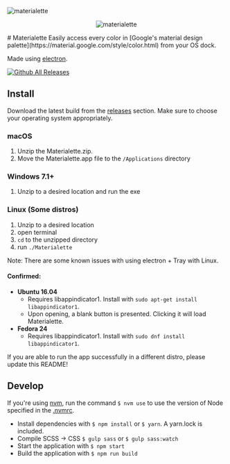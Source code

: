 <img src="https://mike-schultz.github.io/materialette/assets/banner-sm.png" alt="materialette" description="Material design">
<p align="center"> <img src="https://mike-schultz.github.io/materialette/assets/app.gif" alt="materialette" description="Material design"></p>
# Materialette
Easily access every color in [Google's material design palette](https://material.google.com/style/color.html) from your OS dock.

Made using [electron](http://electron.atom.io/).

[![Github All Releases](https://img.shields.io/github/downloads/mike-schultz/materialette/total.svg)]()

## Install
Download the latest build from the [releases](https://github.com/mike-schultz/materialette/releases) section. Make sure to choose your operating system appropriately.
### macOS
1. Unzip the Materialette.zip.
2. Move the Materialette.app file to the `/Applications` directory

### Windows 7.1+
1. Unzip to a desired location and run the exe

### Linux (Some distros)
1. Unzip to a desired location
2. open terminal
3. `cd` to the unzipped directory
4. run `./Materialette`

Note: There are some known issues with using electron + Tray with Linux.

#### Confirmed:
* **Ubuntu 16.04**
  * Requires libappindicator1. Install with `sudo apt-get install libappindicator1`.
  * Upon opening, a blank button is presented. Clicking it will load Materialette.
* **Fedora 24**
  * Requires libappindicator1. Install with `sudo dnf install libappindicator1`.

If you are able to run the app successfully in a different distro, please update this README!

## Develop

If you're using [nvm](https://github.com/creationix/nvm#nvmrc), run the command `$ nvm use` to use the version of Node specified in the
[.nvmrc](https://github.com/creationix/nvm#nvmrc).

* Install dependencies with `$ npm install` or `$ yarn`. A yarn.lock is included.
* Compile SCSS -> CSS `$ gulp sass` or `$ gulp sass:watch`
* Start the application with `$ npm start `
* Build the application with  `$ npm run build`